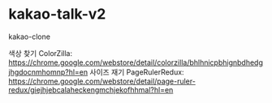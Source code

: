 # kakao-talk-v2
 kakao-clone

색상 찾기
ColorZilla: https://chrome.google.com/webstore/detail/colorzilla/bhlhnicpbhignbdhedgjhgdocnmhomnp?hl=en
사이즈 재기
PageRulerRedux: https://chrome.google.com/webstore/detail/page-ruler-redux/giejhjebcalaheckengmchjekofhhmal?hl=en
